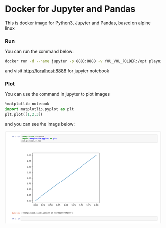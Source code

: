 # Docker for Jupyter and Pandas

This is docker image for Python3, Jupyter and Pandas, based on alpine linux


### Run

You can run the command below:

```bash
docker run -d --name jupyter -p 8888:8888 -v YOU_VOL_FOLDER:/opt playniuniu/jupyter-pandas
```

and visit [http://localhost:8888](http://localhost:8888) for jupyter notebook

### Plot

You can use the command in jupyter to plot images

```python
%matplotlib notebook
import matplotlib.pyplot as plt
plt.plot([1,2,3])
```

and you can see the imags below:

![screenshot](screenshot.png)
